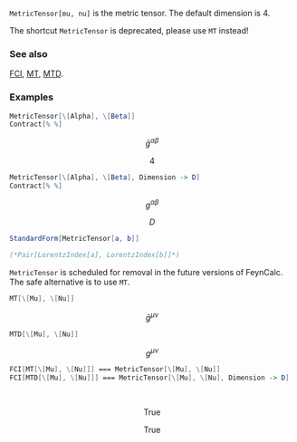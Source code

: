`MetricTensor[mu, nu]` is the metric tensor. The default dimension is $4$.

The shortcut `MetricTensor` is deprecated, please use `MT` instead!

### See also

[FCI](FCI), [MT](MT), [MTD](MTD).

### Examples

```mathematica
MetricTensor[\[Alpha], \[Beta]]
Contract[% %]
```

$$\bar{g}^{\alpha \beta }$$

$$4$$

```mathematica
MetricTensor[\[Alpha], \[Beta], Dimension -> D]
Contract[% %]
```

$$g^{\alpha \beta }$$

$$D$$

```mathematica
StandardForm[MetricTensor[a, b]]

(*Pair[LorentzIndex[a], LorentzIndex[b]]*)
```

`MetricTensor` is scheduled for removal in the future versions of FeynCalc. The safe alternative is to use `MT`.

```mathematica
MT[\[Mu], \[Nu]]
```

$$\bar{g}^{\mu \nu }$$

```mathematica
MTD[\[Mu], \[Nu]]
```

$$g^{\mu \nu }$$

```mathematica
FCI[MT[\[Mu], \[Nu]]] === MetricTensor[\[Mu], \[Nu]]
FCI[MTD[\[Mu], \[Nu]]] === MetricTensor[\[Mu], \[Nu], Dimension -> D] 
  
 

```

$$\text{True}$$

$$\text{True}$$